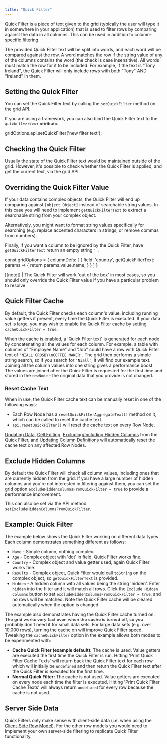 ```yaml
---
title: "Quick Filter"
---
```


Quick Filter is a piece of text given to the grid (typically the user will type it in somewhere in your application) that is used to filter rows by comparing against the data in all columns. This can be used in addition to column-specific filtering.

The provided Quick Filter text will be split into words, and each word will be compared against the row. A word matches the row if the string value of any of the columns contains the word (the check is case insensitive). All words must match the row for it to be included. For example, if the text is "Tony Ireland", the Quick Filter will only include rows with both "Tony" AND "Ireland" in them.

## Setting the Quick Filter

You can set the Quick Filter text by calling the `setQuickFilter` method on the grid API.

<api-documentation source='grid-api/api.json' section='filter' names='["setQuickFilter"]'></api-documentation>

If you are using a framework, you can also bind the Quick Filter text to the `quickFilterText` attribute.

<api-documentation source='grid-options/properties.json' section='filter' names='["quickFilterText"]'></api-documentation>

<snippet>
gridOptions.api.setQuickFilter('new filter text');
</snippet>

## Checking the Quick Filter

Usually the state of the Quick Filter text would be maintained outside of the grid. However, it's possible to check whether the Quick Filter is applied, and get the current text, via the grid API.

<api-documentation source='grid-api/api.json' section='filter' names='["isQuickFilterPresent", "getQuickFilter"]'></api-documentation>

## Overriding the Quick Filter Value

If your data contains complex objects, the Quick Filter will end up comparing against `[object Object]` instead of searchable string values. In this case you will need to implement `getQuickFilterText` to extract a searchable string from your complex object. 

Alternatively, you might want to format string values specifically for searching (e.g. replace accented characters in strings, or remove commas from numbers).

Finally, if you want a column to be ignored by the Quick Filter, have `getQuickFilterText` return an empty string `''`.

<api-documentation source='column-properties/properties.json' section='filtering' names='["getQuickFilterText"]'></api-documentation>

<snippet>
const gridOptions = {
    columnDefs: [
        {
            field: 'country',
            getQuickFilterText: params => {
                return params.value.name;
            }
        }
    ]
}
</snippet>


[[note]]
| The Quick Filter will work 'out of the box' in most cases, so you should only override the Quick Filter value if you have a particular problem to resolve.

## Quick Filter Cache

By default, the Quick Filter checks each column's value, including running value getters if present, every time the Quick Filter is executed. If your data set is large, you may wish to enable the Quick Filter cache by setting `cacheQuickFilter = true`.

<api-documentation source='grid-options/properties.json' section='filter' names='["cacheQuickFilter"]'></api-documentation>

When the cache is enabled, a 'Quick Filter text' is generated for each node by concatenating all the values for each column. For example, a table with columns of "Employee Name" and "Job" could have a row with Quick Filter text of `'NIALL CROSBY\nCOFFEE MAKER'`. The grid then performs a simple string search, so if you search for `'Niall'`, it will find our example text. Joining all the column values into one string gives a performance boost. The values are joined after the Quick Filter is requested for the first time and stored in the `rowNode` - the original data that you provide is not changed.

### Reset Cache Text

When in use, the Quick Filter cache text can be manually reset in one of the following ways:

- Each Row Node has a `resetQuickFilterAggregateText()` method on it, which can be called to reset the cache text.
- `api.resetQuickFilter()` will reset the cache text on every Row Node.

[Updating Data](/data-update/), [Cell Editing](/cell-editing/), [Excluding/Including Hidden Columns](#exclude-hidden-columns) from the Quick Filter, and [Updating Column Definitions](/column-updating-definitions/) will automatically reset the cache text on any affected Row Nodes.

## Exclude Hidden Columns

By default the Quick Filter will check all column values, including ones that are currently hidden from the grid. If you have a large number of hidden columns and you're not interested in filtering against them, you can set the grid option `excludeHiddenColumnsFromQuickFilter = true` to provide a performance improvement.

This can also be set via the API method `setExcludeHiddenColumnsFromQuickFilter`.

<api-documentation source='grid-options/properties.json' section='filter' names='["excludeHiddenColumnsFromQuickFilter"]'></api-documentation>

<api-documentation source='grid-api/api.json' section='filter' names='["setExcludeHiddenColumnsFromQuickFilter"]'></api-documentation>

## Example: Quick Filter

The example below shows the Quick Filter working on different data types. Each column demonstrates something different as follows:

- `Name` - Simple column, nothing complex.
- `Age` - Complex object with 'dot' in field, Quick Filter works fine.
- `Country` - Complex object and value getter used, again Quick Filter works fine.
- `Results` - Complex object, Quick Filter would call `toString` on the complex object, so `getQuickFilterText` is provided.
- `Hidden` - A hidden column with all values being the string 'hidden'. Enter `hidden` into the filter and it will match all rows. Click the `Exclude Hidden Columns` button to set `excludeHiddenColumnsFromQuickFilter = true`, and no rows will be matched. Note the Quick Filter cache will be cleared automatically when the option is changed.

The example also demonstrates having the Quick Filter cache turned on. The grid works very fast even when the cache is turned off, so you probably don't need it for small data sets. For large data sets (e.g. over 10,000 rows), turning the cache on will improve Quick Filter speed. Tweaking the `cacheQuickFilter` option in the example allows both modes to be experimented with:

- **Cache Quick Filter (example default):** The cache is used. Value getters are executed the first time the Quick Filter is run. Hitting 'Print Quick Filter Cache Texts' will return back the Quick Filter text for each row which will initially be `undefined` and then return the Quick Filter text after the Quick Filter is executed for the first time.
- **Normal Quick Filter:** The cache is not used. Value getters are executed on every node each time the filter is executed. Hitting 'Print Quick Filter Cache Texts' will always return `undefined` for every row because the cache is not used.

<grid-example title='Quick Filter' name='quick-filter' type='generated' options='{ "exampleHeight": 580 }'></grid-example>

## Server Side Data

Quick Filters only make sense with client-side data (i.e. when using the [Client-Side Row Model](/client-side-model/)). For the other row models you would need to implement your own server-side filtering to replicate Quick Filter functionality.

